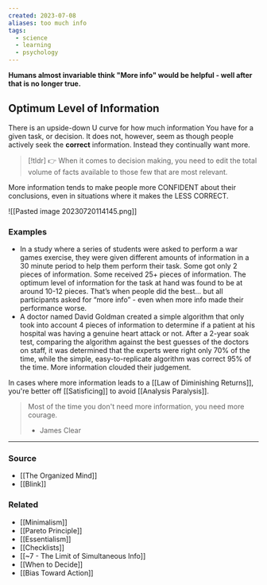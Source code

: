 ```yaml
---
created: 2023-07-08
aliases: too much info
tags:
  - science
  - learning
  - psychology
---
```

**Humans almost invariable think "More info" would be helpful - well after that is no longer true.**

## Optimum Level of Information

There is an upside-down U curve for how much information You have for a given task, or decision. It does not, however, seem as though people actively seek the **correct** information. Instead they continually want more.

> [!tldr] 👉 When it comes to decision making, you need to edit the total volume of facts available to those few that are most relevant.

More information tends to make people more CONFIDENT about their conclusions, even in situations where it makes the LESS CORRECT.

![[Pasted image 20230720114145.png]]

### Examples

- In a study where a series of students were asked to perform a war games exercise, they were given different amounts of information in a 30 minute period to help them perform their task. Some got only 2 pieces of information. Some received 25+ pieces of information. The optimum level of information for the task at hand was found to be at around 10-12 pieces. That’s when people did the best... but all participants asked for “more info” - even when more info made their performance worse.
- A doctor named David Goldman created a simple algorithm that only took into account 4 pieces of information to determine if a patient at his hospital was having a genuine heart attack or not. After a 2-year soak test, comparing the algorithm against the best guesses of the doctors on staff, it was determined that the experts were right only 70% of the time, while the simple, easy-to-replicate algorithm was correct 95% of the time. More information clouded their judgement.

In cases where more information leads to a [[Law of Diminishing Returns]], you're better off [[Satisficing]] to avoid [[Analysis Paralysis]].

> Most of the time you don't need more information, you need more courage. 
> - James Clear

****
### Source
- [[The Organized Mind]]
- [[Blink]]

### Related
- [[Minimalism]]
- [[Pareto Principle]]
- [[Essentialism]] 
- [[Checklists]] 
- [[~7 - The Limit of Simultaneous Info]] 
- [[When to Decide]]
- [[Bias Toward Action]]